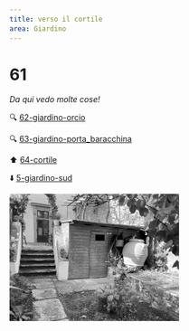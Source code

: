 ```yaml
---
title: verso il cortile
area: Giardino
---
```

# 61
_Da qui vedo molte cose!_

🔍 [62-giardino-orcio](62-giardino-orcio.md)

🔍 [63-giardino-porta_baracchina](63-giardino-porta_baracchina.md)

⬆︎ [64-cortile](64-cortile.md)

⬇️ [5-giardino-sud](5-giardino-sud.md)

![foto_132](_assets/preview/foto_132.jpg)